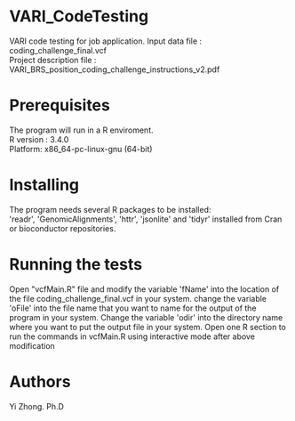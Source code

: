 # VARI_CodeTesting  
VARI  code testing for job application.	
Input data file : coding_challenge_final.vcf	  
Project description file : VARI_BRS_position_coding_challenge_instructions_v2.pdf	 
# Prerequisites 
The program will run in a R enviroment.   
R version : 3.4.0   
Platform: x86_64-pc-linux-gnu (64-bit)   

# Installing    
The program needs several R packages to be installed:    
'readr', 'GenomicAlignments', 'httr', 'jsonlite' and 'tidyr' installed from 
Cran or bioconductor repositories.

# Running the tests
Open "vcfMain.R" file and modify the variable 'fName' into the location of the file coding_challenge_final.vcf in your system.
change the variable 'oFile' into the file name that you want to name for the output of the program in your system.
Change the variable 'odir' into the directory name where you want to put the output file in your system.
Open one R section to run the commands in vcfMain.R using interactive mode after above modification

# Authors
Yi Zhong. Ph.D
